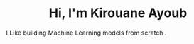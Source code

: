 <h1 align="center">Hi, I'm Kirouane Ayoub</h1>

I Like building Machine Learning models from scratch .
